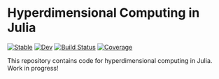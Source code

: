 # Hyperdimensional Computing in Julia

[![Stable](https://img.shields.io/badge/docs-stable-blue.svg)](https://dimiboeckaerts.github.io/HyperdimensionalComputing.jl/stable)
[![Dev](https://img.shields.io/badge/docs-dev-blue.svg)](https://dimiboeckaerts.github.io/HyperdimensionalComputing.jl/dev)
[![Build Status](https://github.com/dimiboeckaerts/HyperdimensionalComputing.jl/workflows/CI/badge.svg)](https://github.com/dimiboeckaerts/HyperdimensionalComputing.jl/actions)
[![Coverage](https://codecov.io/gh/dimiboeckaerts/HyperdimensionalComputing.jl/branch/master/graph/badge.svg)](https://codecov.io/gh/dimiboeckaerts/HyperdimensionalComputing.jl)


This repository contains code for hyperdimensional computing in Julia. Work in progress!
